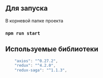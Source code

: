 ## Для запуска
В корневой папке проекта

### `npm run start`

## Используемые библиотеки

```js
    "axios": "^0.27.2",
    "redux": "^4.2.0", 
    "redux-saga": "^1.1.3",
```
